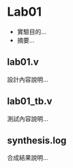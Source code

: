 # Lab01
* 實驗目的...
* 摘要...

## lab01.v
設計內容說明...

## lab01_tb.v
測試內容說明...

## synthesis.log
合成結果說明...
